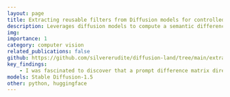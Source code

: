 ```yaml
---
layout: page
title: Extracting reusable filters from Diffusion models for controlled image manipulation
description: Leverages diffusion models to compute a semantic difference matrix from text embeddings, representing the nuanced transformations between prompts in latent space. By applying this filter to the model’s latents, we can visually explore prompt-driven changes, capturing transferable semantic shifts that can be reused across different images.
img:
importance: 1
category: computer vision
related_publications: false
github: https://github.com/silvererudite/diffusion-land/tree/main/extract_image_filters_from_diffusion_models
key_findings:
    - I was fascinated to discover that a prompt difference matrix directly maps to visual changes in both latent and pixel spaces.  
models: Stable Diffusion-1.5
other: python, huggingface
---
```

